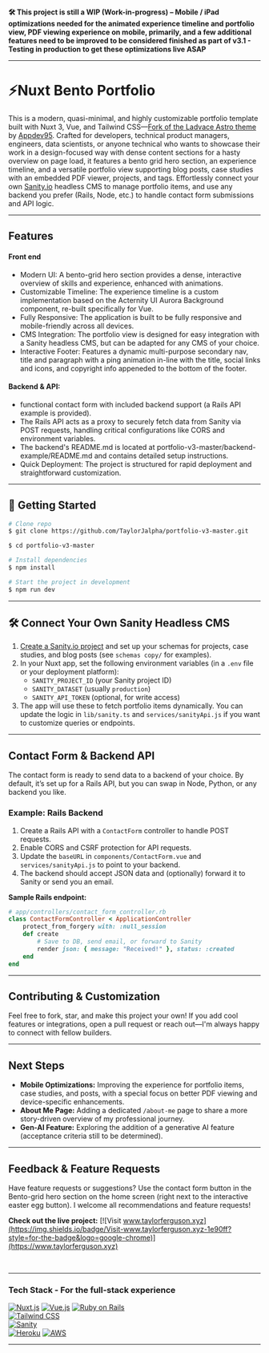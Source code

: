  **🛠️ This project is still a WIP (Work-in-progress) – Mobile / iPad optimizations needed for the animated experience timeline and portfolio view, PDF viewing experience on mobile, primarily, and a few additional features need to be improved to be considered finished as part of v3.1 - Testing in production to get these optimizations live ASAP**

---

# ⚡️Nuxt Bento Portfolio

This is a modern, quasi-minimal, and highly customizable portfolio template built with Nuxt 3, Vue, and Tailwind CSS—[Fork of the Ladvace Astro theme]( https://github.com/Ladvace/astro-bento-portfolio) by [Appdev95](https://github.com/apdev95/bento-portfolio-nuxt ). Crafted for developers, technical product managers, engineers, data scientists, or anyone technical who wants to showcase their work in a design-focused way with dense content sections for a hasty overview on page load, it features a bento grid hero section, an experience timeline, and a versatile portfolio view supporting blog posts, case studies with an embedded PDF viewer, projects, and tags. Effortlessly connect your own [Sanity.io](https://www.sanity.io/) headless CMS to manage portfolio items, and use any backend you prefer (Rails, Node, etc.) to handle contact form submissions and API logic.

---

## Features

#### Front end 

- Modern UI: A bento-grid hero section provides a dense, interactive overview of skills and experience, enhanced with animations.
- Customizable Timeline: The experience timeline is a custom implementation based on the Acternity UI Aurora Background component, re-built specifically for Vue.
- Fully Responsive: The application is built to be fully responsive and mobile-friendly across all devices.
- CMS Integration: The portfolio view is designed for easy integration with a Sanity headless CMS, but can be adapted for any CMS of your choice.
- Interactive Footer: Features a dynamic multi-purpose secondary nav, title and paragraph with a ping animation in-line with the title, social links and icons, and copyright info appeneded to the bottom of the footer.

#### Backend & API:

- functional contact form with included backend support (a Rails API example is provided).
- The Rails API acts as a proxy to securely fetch data from Sanity via POST requests, handling critical configurations like CORS and environment variables.
- The backend's README.md is located at portfolio-v3-master/backend-example/README.md and contains detailed setup instructions.
- Quick Deployment: The project is structured for rapid deployment and straightforward customization.

---

## 🚀 Getting Started

```bash
# Clone repo
$ git clone https://github.com/TaylorJalpha/portfolio-v3-master.git
```

```bash
$ cd portfolio-v3-master
```

```bash
# Install dependencies
$ npm install
```

```bash
# Start the project in development
$ npm run dev
```

---

## 🛠️ Connect Your Own Sanity Headless CMS

1. [Create a Sanity.io project](https://www.sanity.io/get-started) and set up your schemas for projects, case studies, and blog posts (see `schemas copy/` for examples).
2. In your Nuxt app, set the following environment variables (in a `.env` file or your deployment platform):
	 - `SANITY_PROJECT_ID` (your Sanity project ID)
	 - `SANITY_DATASET` (usually `production`)
	 - `SANITY_API_TOKEN` (optional, for write access)
3. The app will use these to fetch portfolio items dynamically. You can update the logic in `lib/sanity.ts` and `services/sanityApi.js` if you want to customize queries or endpoints.

---

## Contact Form & Backend API

The contact form is ready to send data to a backend of your choice. By default, it’s set up for a Rails API, but you can swap in Node, Python, or any backend you like.

### Example: Rails Backend

1. Create a Rails API with a `ContactForm` controller to handle POST requests.
2. Enable CORS and CSRF protection for API requests.
3. Update the `baseURL` in `components/ContactForm.vue` and `services/sanityApi.js` to point to your backend.
4. The backend should accept JSON data and (optionally) forward it to Sanity or send you an email.

**Sample Rails endpoint:**

```ruby
# app/controllers/contact_form_controller.rb
class ContactFormController < ApplicationController
	protect_from_forgery with: :null_session
	def create
		# Save to DB, send email, or forward to Sanity
		render json: { message: "Received!" }, status: :created
	end
end
```

---

## Contributing & Customization

Feel free to fork, star, and make this project your own! If you add cool features or integrations, open a pull request or reach out—I'm always happy to connect with fellow builders.

---

## Next Steps

- **Mobile Optimizations:** Improving the experience for portfolio items, case studies, and posts, with a special focus on better PDF viewing and device-specific enhancements.
- **About Me Page:** Adding a dedicated `/about-me` page to share a more story-driven overview of my professional journey.
- **Gen-AI Feature:** Exploring the addition of a generative AI feature (acceptance criteria still to be determined).

---

## Feedback & Feature Requests

Have feature requests or suggestions? Use the contact form button in the Bento-grid hero section on the home screen (right next to the interactive easter egg button). I welcome all recommendations and feature requests!

**Check out the live project:** [![Visit www.taylorferguson.xyz](https://img.shields.io/badge/Visit-www.taylorferguson.xyz-1e90ff?style=for-the-badge&logo=google-chrome)](https://www.taylorferguson.xyz)

<br>

---


### Tech Stack - For the full-stack experience

<a href="https://nuxt.com/" style="display:inline-block;">
	<img src="https://img.shields.io/badge/Nuxt.js-00C58E?style=for-the-badge&logo=nuxt.js&logoColor=white" alt="Nuxt.js"/>
</a>
<a href="https://vuejs.org/" style="display:inline-block;">
	<img src="https://img.shields.io/badge/Vue.js-35495E?style=for-the-badge&logo=vue.js&logoColor=4FC08D" alt="Vue.js"/>
</a>
<a href="https://rubyonrails.org/" style="display:inline-block;">
	<img src="https://img.shields.io/badge/Ruby_on_Rails-CC0000?style=for-the-badge&logo=ruby-on-rails&logoColor=white" alt="Ruby on Rails"/>
</a>
<br>
<a href="https://tailwindcss.com/" style="display:inline-block;">
	<img src="https://img.shields.io/badge/Tailwind_CSS-38B2AC?style=for-the-badge&logo=tailwind-css&logoColor=white" alt="Tailwind CSS"/>
</a>
<br>
<a href="https://www.sanity.io/" style="display:inline-block;">
	<img src="https://img.shields.io/badge/Sanity-EF3A37?style=for-the-badge&logo=sanity&logoColor=white" alt="Sanity"/>
</a>
<br>
<a href='https://www.heroku.com/' style="display:inline-block;"> 
	<img src='https://img.shields.io/badge/Heroku-430098?style=for-the-badge&logo=heroku&logoColor=white' alt='Heroku'/>
</a>

<a href="https://aws.amazon.com/" style="display:inline-block;"> 
	<img src="https://img.shields.io/badge/AWS-232F3E?style=for-the-badge&logo=amazon-aws&logoColor=FF9900" alt="AWS"/>
</a>

---

